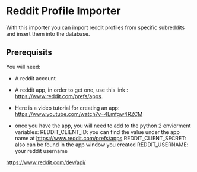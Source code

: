 # Reddit Profile Importer

With this importer you can import reddit profiles from specific subreddits and insert them into the database.

## Prerequisits

You will need:

* A reddit account
* A reddit app, in order to get one, use this link : https://www.reddit.com/prefs/apps.
* Here is a video tutorial for creating an app:
  https://www.youtube.com/watch?v=4Lmfgw4RZCM

* once you have the app, you will need to add to the python 2 enviorment variables:
  REDDIT_CLIENT_ID: you can find the value under the app name at  https://www.reddit.com/prefs/apps
  REDDIT_CLIENT_SECRET: also can be found in the app window you created
  REDDIT_USERNAME: your reddit username

https://www.reddit.com/dev/api/<br>
